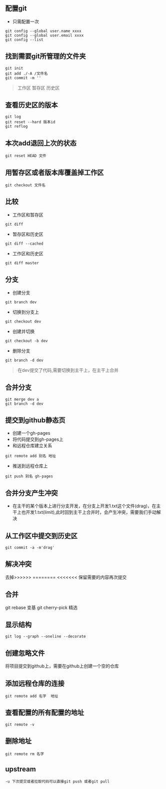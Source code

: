 ## 配置git
- 只需配置一次
```
git config --global user.name xxxx
git config --global user.email xxxx
git config --list
```
## 找到需要git所管理的文件夹
```
git init
git add ./-A /文件名
git commit -m ''
```

> 工作区 暂存区 历史区

## 查看历史区的版本
```
git log
git reset --hard 版本id
git reflog
```

## 本次add退回上次的状态
```
git reset HEAD 文件
```

## 用暂存区或者版本库覆盖掉工作区
```
git checkout 文件名
```

## 比较
- 工作区和暂存区
```
git diff
```
- 暂存区和历史区
```
git diff --cached
```
- 工作区和历史区
```
git diff master
```

## 分支
- 创建分支
```
git branch dev
```
- 切换到分支上
```
git checkout dev
```
- 创建并切换
```
git checkout -b dev
```
- 删除分支
```
git branch -d dev
```

> 在dev提交了代码,需要切换到主干上，在主干上合并

## 合并分支
```
git merge dev a
git branch -d dev
```

## 提交到github静态页
- 创建一个gh-pages
- 将代码提交到gh-pages上
- 和远程仓库建立关系
```
git remote add 别名 地址
```
- 推送到远程仓库上
```
git push 别名 gh-pages
```

## 合并分支产生冲突
- 在主干的某个版本上进行分支开发，在分支上开发1.txt这个文件(drag)，在主干上也开发1.txt(limit),此时回到主干上合并时，会产生冲突，需要我们手动解决

## 从工作区中提交到历史区
```
git commit -a -m'drag'
```

## 解决冲突
去掉>>>>>> ========  <<<<<<< 保留需要的内容再次提交

## 合并
git rebase 变基
git cherry-pick 精选

## 显示结构
```
git log --graph --oneline --decorate
```

## 创建忽略文件
将项目提交到github上，需要在github上创建一个空的仓库

## 添加远程仓库的连接
```
git remote add 名字  地址
```
## 查看配置的所有配置的地址
```
git remote -v
```
## 删除地址
```
git remote rm 名字
```
## upstream
```
-u 下次提交或者拉取代码可以直接git push 或者git pull
```
